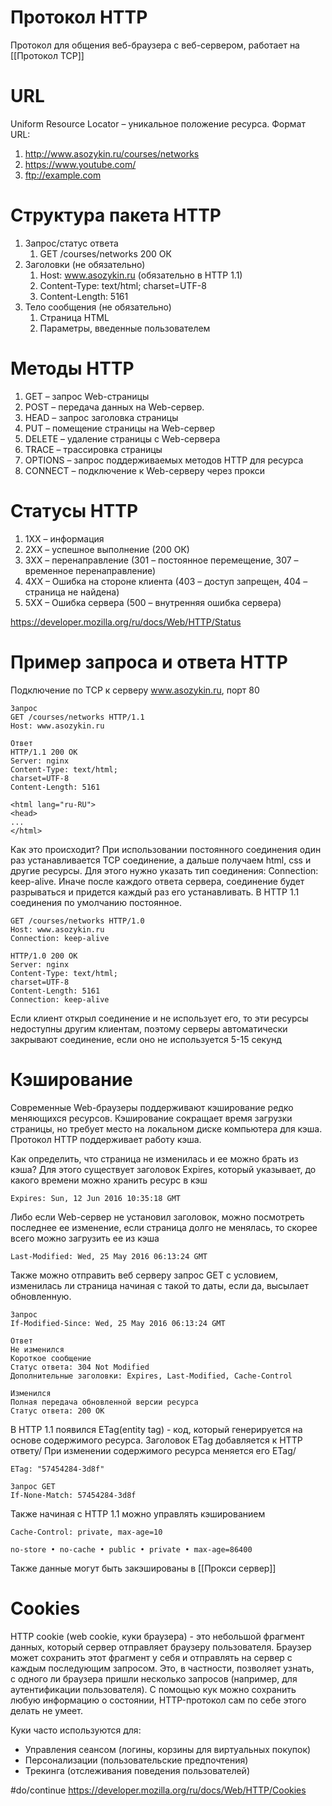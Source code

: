 # Протокол HTTP
Протокол для общения веб-браузера с веб-сервером, работает на [[Протокол TCP]]

# URL
Uniform Resource Locator – уникальное положение ресурса. Формат URL: 
1. http://www.asozykin.ru/courses/networks
2. https://www.youtube.com/
3. ftp://example.com

# Структура пакета HTTP
1. Запрос/статус ответа
	1. GET /courses/networks 200 ОК 
2. Заголовки (не обязательно)
	1. Host: www.asozykin.ru (обязательно в HTTP 1.1)
	2. Content-Type: text/html; charset=UTF-8
	3. Content-Length: 5161 
3. Тело сообщения (не обязательно) 
	1. Страница HTML 
	2. Параметры, введенные пользователем

# Методы HTTP
1. GET – запрос Web-страницы 
2. POST – передача данных на Web-сервер. 
3. HEAD – запрос заголовка страницы 
4. PUT – помещение страницы на Web-сервер 
5. DELETE – удаление страницы с Web-сервера 
6. TRACE – трассировка страницы 
7. OPTIONS – запрос поддерживаемых методов HTTP для ресурса 
8. CONNECT – подключение к Web-серверу через прокси


# Статусы HTTP
1. 1XX – информация 
2. 2XX – успешное выполнение (200 ОК) 
3. 3ХХ – перенаправление (301 – постоянное перемещение, 307 – временное перенаправление) 
4. 4ХХ – Ошибка на стороне клиента (403 – доступ запрещен, 404 – страница не найдена) 
5. 5ХХ – Ошибка сервера (500 – внутренняя ошибка сервера)

https://developer.mozilla.org/ru/docs/Web/HTTP/Status

# Пример запроса и ответа HTTP
Подключение по TCP к серверу www.asozykin.ru, порт 80 

```
Запрос
GET /courses/networks HTTP/1.1 
Host: www.asozykin.ru

Ответ
HTTP/1.1 200 OK 
Server: nginx 
Content-Type: text/html; 
charset=UTF-8 
Content-Length: 5161

<html lang="ru-RU">
<head>
...
</html>
```

Как это происходит? При использовании постоянного соединения один раз устанавливается TCP соединение, а дальше получаем html, css и другие ресурсы. Для этого нужно указать тип соединения: Connection: keep-alive. Иначе после каждого ответа сервера, соединение будет разрываться и придется каждый раз его устанавливать. В HTTP 1.1 соединения по умолчанию постоянное.

```
GET /courses/networks HTTP/1.0 
Host: www.asozykin.ru 
Connection: keep-alive

HTTP/1.0 200 OK 
Server: nginx 
Content-Type: text/html; 
charset=UTF-8 
Content-Length: 5161 
Connection: keep-alive
```

Если клиент открыл соединение и не использует его, то эти ресурсы недоступны другим клиентам, поэтому серверы автоматически закрывают соединение, если оно не используется 5-15 секунд

# Кэширование
Современные Web-браузеры поддерживают кэширование редко меняющихся ресурсов. Кэширование сокращает время загрузки страницы, но требует место на локальном диске компьютера для кэша. Протокол HTTP поддерживает работу кэша.

Как определить, что страница не изменилась и ее можно брать из кэша? Для этого существует заголовок Expires, который указывает, до какого времени можно хранить ресурс в кэш
```
Expires: Sun, 12 Jun 2016 10:35:18 GMT
```

Либо если Web-сервер не установил заголовок, можно посмотреть последнее ее изменение, если страница долго не менялась, то скорее всего можно загрузить ее из кэша
```
Last-Modified: Wed, 25 May 2016 06:13:24 GMT
```

Также можно отправить веб серверу запрос GET с условием, изменилась ли страница начиная с такой то даты, если да, высылает обновленную.
```
Запрос
If-Modified-Since: Wed, 25 May 2016 06:13:24 GMT

Ответ
Не изменился
Короткое сообщение
Статус ответа: 304 Not Modified
Дополнительные заголовки: Expires, Last-Modified, Cache-Control

Изменился
Полная передача обновленной версии ресурса
Статус ответа: 200 ОК
```

В HTTP 1.1 появился ETag(entity tag) - код, который генерируется на основе содержимого ресурса. Заголовок ETag добавляется к HTTP ответу/ При изменении содержимого ресурса меняется его ETag/
```
ETag: "57454284-3d8f"

Запрос GET
If-None-Match: 57454284-3d8f
```

Также начиная с HTTP 1.1 можно управлять кэшированием
```
Cache-Control: private, max-age=10

no-store • no-cache • public • private • max-age=86400
```

Также данные могут быть закэшированы в [[Прокси сервер]]

# Cookies
HTTP cookie (web cookie, куки браузера) - это небольшой фрагмент данных, который сервер отправляет браузеру пользователя. Браузер может сохранить этот фрагмент у себя и отправлять на сервер с каждым последующим запросом. Это, в частности, позволяет узнать, с одного ли браузера пришли несколько запросов (например, для аутентификации пользователя). С помощью кук можно сохранить любую информацию о состоянии, HTTP-протокол сам по себе этого делать не умеет.

Куки часто используются для:
-   Управления сеансом (логины, корзины для виртуальных покупок)
-   Персонализации (пользовательские предпочтения)
-   Трекинга (отслеживания поведения пользователей)

#do/continue https://developer.mozilla.org/ru/docs/Web/HTTP/Cookies